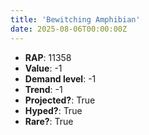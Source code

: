 ```yaml
---
title: 'Bewitching Amphibian'
date: 2025-08-06T00:00:00Z
---
```

- **RAP**: 11358
- **Value**: -1
- **Demand level**: -1
- **Trend**: -1
- **Projected?**: True
- **Hyped?**: True
- **Rare?**: True
